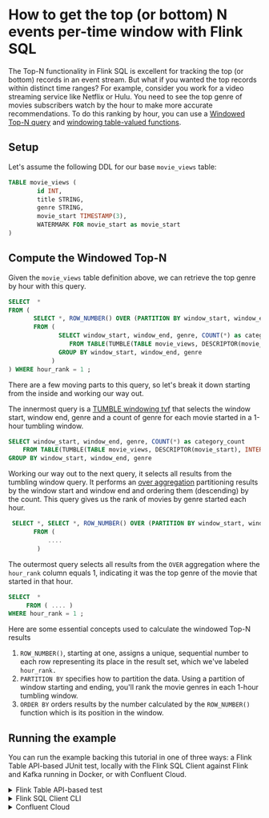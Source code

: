 <!-- title: How to get the top (or bottom) N events per-time window with Flink SQL -->
<!-- description: In this tutorial, learn how to get the top (or bottom) N events per-time window with Flink SQL, with step-by-step instructions and supporting code. -->

# How to get the top (or bottom) N events per-time window with Flink SQL

The Top-N functionality in Flink SQL is excellent for tracking the top (or bottom) records in an event stream.  But what if you wanted the top records within distinct time ranges?  For example, consider you work for a video streaming service like Netflix or Hulu.  You need to see the top genre of movies subscribers watch by the hour to make more accurate recommendations.  To do this ranking by hour, you can use a [Windowed Top-N query](https://nightlies.apache.org/flink/flink-docs-release-1.19/docs/dev/table/sql/queries/window-topn/) and [windowing table-valued functions](https://nightlies.apache.org/flink/flink-docs-release-1.19/docs/dev/table/sql/queries/window-tvf/).

## Setup

Let's assume the following DDL for our base `movie_views` table:

```sql
TABLE movie_views (
        id INT,
        title STRING,
        genre STRING,
        movie_start TIMESTAMP(3),
        WATERMARK FOR movie_start as movie_start
)
```

## Compute the Windowed Top-N

Given the `movie_views` table definition above, we can retrieve the top genre by hour with this query.

```sql
SELECT  *
FROM (
       SELECT *, ROW_NUMBER() OVER (PARTITION BY window_start, window_end ORDER BY category_count DESC ) as hour_rank
       FROM (
              SELECT window_start, window_end, genre, COUNT(*) as category_count
                 FROM TABLE(TUMBLE(TABLE movie_views, DESCRIPTOR(movie_start), INTERVAL '1' HOUR))
              GROUP BY window_start, window_end, genre
            )
) WHERE hour_rank = 1 ;
```
 
There are a few moving parts to this query, so let's break it down starting from the inside and working our way out.

The innermost query is a [TUMBLE windowing tvf](https://nightlies.apache.org/flink/flink-docs-release-1.19/docs/dev/table/sql/queries/window-tvf/#tumble) that selects the window start, window end, genre and a count of genre for each movie started in a 1-hour tumbling window.

```sql
SELECT window_start, window_end, genre, COUNT(*) as category_count
    FROM TABLE(TUMBLE(TABLE movie_views, DESCRIPTOR(movie_start), INTERVAL '1' HOUR))
GROUP BY window_start, window_end, genre
```

Working our way out to the next query, it selects all results from the tumbling window query.  It performs an [over aggregation](https://nightlies.apache.org/flink/flink-docs-release-1.19/docs/dev/table/sql/queries/over-agg/) partitioning results by the window start and window end and ordering them (descending) by the count.  This query gives us the rank of movies by genre started each hour.

```sql
 SELECT *, SELECT *, ROW_NUMBER() OVER (PARTITION BY window_start, window_end ORDER BY category_count DESC )
       FROM ( 
           ....
        )
```

The outermost query selects all results from the `OVER` aggregation where the `hour_rank` column equals 1, indicating it was the top genre of the movie that started in that hour.

```sql
SELECT  *
     FROM ( .... )
WHERE hour_rank = 1 ;
```

Here are some essential concepts used to calculate the windowed Top-N results

1. `ROW_NUMBER()`, starting at one, assigns a unique, sequential number to each row representing its place in the result set, which we've labeled `hour_rank.`
2. `PARTITION BY` specifies how to partition the data. Using a partition of window starting and ending, you'll rank the movie genres in each 1-hour tumbling window.
3. `ORDER BY` orders results by the number calculated by the `ROW_NUMBER()` function which is its position in the window.

## Running the example

You can run the example backing this tutorial in one of three ways: a Flink Table API-based JUnit test, locally with the Flink SQL Client 
against Flink and Kafka running in Docker, or with Confluent Cloud.

<details>
  <summary>Flink Table API-based test</summary>

  #### Prerequisites

  * Java 17, e.g., follow the OpenJDK installation instructions [here](https://openjdk.org/install/) if you don't have Java. 
  * Docker running via [Docker Desktop](https://docs.docker.com/desktop/) or [Docker Engine](https://docs.docker.com/engine/install/)

  #### Run the test

Run the following command to execute [FlinkSqlTopNTest#testTopN](src/test/java/io/confluent/developer/FlinkSqlTopNTest.java):

  ```plaintext
  ./gradlew clean :windowed-top-N:flinksql:test
  ```

  The test starts Kafka and Schema Registry with [Testcontainers](https://testcontainers.com/), runs the Flink SQL commands
  above against a local Flink `StreamExecutionEnvironment`, and ensures that the aggregation results are what we expect.
</details>

<details>
  <summary>Flink SQL Client CLI</summary>

  #### Prerequisites

  * Docker running via [Docker Desktop](https://docs.docker.com/desktop/) or [Docker Engine](https://docs.docker.com/engine/install/)
  * [Docker Compose](https://docs.docker.com/compose/install/). Ensure that the command `docker compose version` succeeds.

  #### Run the commands

  First, start Flink and Kafka:

  ```shell
  docker compose -f ./docker/docker-compose-flinksql.yml up -d
  ```

  Next, open the Flink SQL Client CLI:

  ```shell
  docker exec -it flink-sql-client sql-client.sh
  ```

  Finally, run following SQL statements to create the `movie_views` table backed by Kafka running in Docker, populate it with
  test data, and run the Top-N query.

  ```sql
  CREATE TABLE movie_views (
            id INT,
            title STRING,
            genre STRING,
            movie_start TIMESTAMP(3),
            WATERMARK FOR movie_start as movie_start
  ) WITH (
      'connector' = 'kafka',
      'topic' = 'movie_views',
      'properties.bootstrap.servers' = 'broker:9092',
      'scan.startup.mode' = 'earliest-offset',
      'key.format' = 'raw',
      'key.fields' = 'id',
      'value.format' = 'json',
      'value.fields-include' = 'EXCEPT_KEY'
);

  ```

  ```sql
  INSERT INTO movie_views (id, title, genre, movie_start)
  VALUES (123, 'The Dark Knight', 'Action', TO_TIMESTAMP('2024-04-23 19:04:00')),
         (456, 'Avengers: Endgame', 'Action', TO_TIMESTAMP('2024-04-23 22:01:00')),
         (789, 'Inception', 'Sci-Fi', TO_TIMESTAMP('2024-04-23 20:24:00')),
         (147, 'Joker', 'Drama', TO_TIMESTAMP('2024-04-23 22:56:00')),
         (258, 'The Godfather', 'Crime', TO_TIMESTAMP('2024-04-23 19:13:00')),
         (369, 'Casablanca', 'Romance', TO_TIMESTAMP('2024-04-23 20:26:00')),
         (321, 'The Shawshank Redemption', 'Drama', TO_TIMESTAMP('2024-04-23 20:20:00')),
         (654, 'Forrest Gump', 'Drama', TO_TIMESTAMP('2024-04-23 21:54:00')),
         (135, 'Pulp Fiction', 'Crime', TO_TIMESTAMP('2024-04-23 22:09:00')),
         (246, 'The Godfather: Part II', 'Crime', TO_TIMESTAMP('2024-04-23 19:28:00')),
         (842, 'Toy Story 3', 'Animation', TO_TIMESTAMP('2024-04-23 23:12:00')),
         (931, 'Up', 'Animation', TO_TIMESTAMP('2024-04-23 22:17:00')),
         (624, 'The Lion King', 'Animation', TO_TIMESTAMP('2024-04-23 22:28:00')),
         (512, 'Star Wars: The Force Awakens', 'Sci-Fi', TO_TIMESTAMP('2024-04-23 20:42:00')),
         (678, 'The Matrix', 'Sci-Fi', TO_TIMESTAMP('2024-04-23 19:25:00')),
         (753, 'Interstellar', 'Sci-Fi', TO_TIMESTAMP('2024-04-23 20:14:00')),
         (834, 'Titanic', 'Romance', TO_TIMESTAMP('2024-04-23 20:25:00')),
         (333, 'The Pride of Archbishop Carroll', 'History', TO_TIMESTAMP('2024-04-24 03:37:00'));
  ```

```sql
SELECT  *
FROM (
       SELECT *, ROW_NUMBER() OVER (PARTITION BY window_start, window_end ORDER BY category_count DESC ) as hour_rank
       FROM (
              SELECT window_start, window_end, genre, COUNT(*) as category_count
                  FROM TABLE(TUMBLE(TABLE movie_views, DESCRIPTOR(movie_start), INTERVAL '1' HOUR))
              GROUP BY window_start, window_end, genre
        )
) WHERE hour_rank = 1 ;
  ```

  The query output should look like this:

  ```plaintext
              window_start         window_end         genre      category_count    hour_rank 
          2024-04-23 19:00:00  2024-04-23 20:00:00    Crime           2               1 
          2024-04-23 20:00:00  2024-04-23 21:00:00    Sci-Fi          3               1 
          2024-04-23 21:00:00  2024-04-23 22:00:00    Drama           1               1 
          2024-04-23 22:00:00  2024-04-23 23:00:00    Animation       2               1 
          2024-04-23 23:00:00  2024-04-24 00:00:00    Animation       1               1   
  ```

  When you are finished, clean up the containers used for this tutorial by running:

  ```shell
  docker compose -f ./docker/docker-compose-flinksql.yml down
  ```

</details>

<details>
  <summary>Confluent Cloud</summary>

  #### Prerequisites

  * A [Confluent Cloud](https://confluent.cloud/signup) account
  * A Flink compute pool created in Confluent Cloud. Follow [this](https://docs.confluent.io/cloud/current/flink/get-started/quick-start-cloud-console.html) quick start to create one.

  #### Run the commands

  In the Confluent Cloud Console, navigate to your environment and then click the `Open SQL Workspace` button for the compute
  pool that you have created.

  Select the default catalog (Confluent Cloud environment) and database (Kafka cluster) to use with the dropdowns at the top right.

  Finally, run following SQL statements to create the `movie_views` table, populate it with test data, and run the windowed Top-N query.

  ```sql
 CREATE TABLE movie_views (
        id INT,
        title STRING,
        genre STRING,
        movie_start TIMESTAMP(3),
        WATERMARK FOR movie_start as movie_start
 )
  ```

  ```sql
  INSERT INTO movie_views (id, title, genre, movie_start)
  VALUES (123, 'The Dark Knight', 'Action', TO_TIMESTAMP('2024-04-23 19:04:00')),
         (456, 'Avengers: Endgame', 'Action', TO_TIMESTAMP('2024-04-23 22:01:00')),
         (789, 'Inception', 'Sci-Fi', TO_TIMESTAMP('2024-04-23 20:24:00')),
         (147, 'Joker', 'Drama', TO_TIMESTAMP('2024-04-23 22:56:00')),
         (258, 'The Godfather', 'Crime', TO_TIMESTAMP('2024-04-23 19:13:00')),
         (369, 'Casablanca', 'Romance', TO_TIMESTAMP('2024-04-23 20:26:00')),
         (321, 'The Shawshank Redemption', 'Drama', TO_TIMESTAMP('2024-04-23 20:20:00')),
         (654, 'Forrest Gump', 'Drama', TO_TIMESTAMP('2024-04-23 21:54:00')),
         (135, 'Pulp Fiction', 'Crime', TO_TIMESTAMP('2024-04-23 22:09:00')),
         (246, 'The Godfather: Part II', 'Crime', TO_TIMESTAMP('2024-04-23 19:28:00')),
         (842, 'Toy Story 3', 'Animation', TO_TIMESTAMP('2024-04-23 23:12:00')),
         (931, 'Up', 'Animation', TO_TIMESTAMP('2024-04-23 22:17:00')),
         (624, 'The Lion King', 'Animation', TO_TIMESTAMP('2024-04-23 22:28:00')),
         (512, 'Star Wars: The Force Awakens', 'Sci-Fi', TO_TIMESTAMP('2024-04-23 20:42:00')),
         (678, 'The Matrix', 'Sci-Fi', TO_TIMESTAMP('2024-04-23 19:25:00')),
         (753, 'Interstellar', 'Sci-Fi', TO_TIMESTAMP('2024-04-23 20:14:00')),
         (834, 'Titanic', 'Romance', TO_TIMESTAMP('2024-04-23 20:25:00')),
         (333, 'The Pride of Archbishop Carroll', 'History', TO_TIMESTAMP('2024-04-24 03:37:00'));
  ```

  ```sql
  SELECT  *
  FROM (
         SELECT *, ROW_NUMBER() OVER (PARTITION BY window_start, window_end ORDER BY category_count DESC ) as hour_rank
         FROM (
                SELECT window_start, window_end, genre, COUNT(*) as category_count
                   FROM TABLE(TUMBLE(TABLE movie_views, DESCRIPTOR(movie_start), INTERVAL '1' HOUR))
                GROUP BY window_start, window_end, genre
        )
) WHERE hour_rank = 1 ;

  ```

  The query output should look like this:

  ![Query output](https://raw.githubusercontent.com/confluentinc/tutorials/master/windowed-top-N/flinksql/img/query-output.png)

</details>
